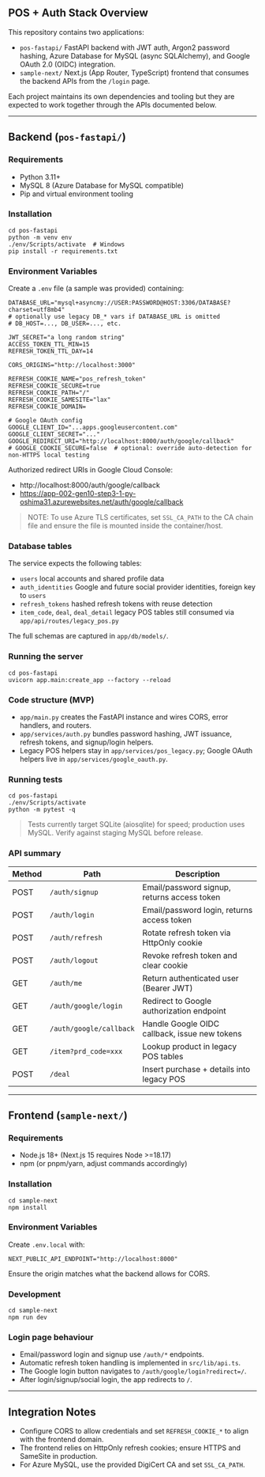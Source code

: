 ## POS + Auth Stack Overview

This repository contains two applications:

- `pos-fastapi/`  FastAPI backend with JWT auth, Argon2 password hashing, Azure Database for MySQL (async SQLAlchemy), and Google OAuth 2.0 (OIDC) integration.
- `sample-next/`  Next.js (App Router, TypeScript) frontend that consumes the backend APIs from the `/login` page.

Each project maintains its own dependencies and tooling but they are expected to work together through the APIs documented below.

---

## Backend (`pos-fastapi/`)

### Requirements

- Python 3.11+
- MySQL 8 (Azure Database for MySQL compatible)
- Pip and virtual environment tooling

### Installation

```
cd pos-fastapi
python -m venv env
./env/Scripts/activate  # Windows
pip install -r requirements.txt
```

### Environment Variables

Create a `.env` file (a sample was provided) containing:

```
DATABASE_URL="mysql+asyncmy://USER:PASSWORD@HOST:3306/DATABASE?charset=utf8mb4"
# optionally use legacy DB_* vars if DATABASE_URL is omitted
# DB_HOST=..., DB_USER=..., etc.

JWT_SECRET="a long random string"
ACCESS_TOKEN_TTL_MIN=15
REFRESH_TOKEN_TTL_DAY=14

CORS_ORIGINS="http://localhost:3000"

REFRESH_COOKIE_NAME="pos_refresh_token"
REFRESH_COOKIE_SECURE=true
REFRESH_COOKIE_PATH="/"
REFRESH_COOKIE_SAMESITE="lax"
REFRESH_COOKIE_DOMAIN=

# Google OAuth config
GOOGLE_CLIENT_ID="...apps.googleusercontent.com"
GOOGLE_CLIENT_SECRET="..."
GOOGLE_REDIRECT_URI="http://localhost:8000/auth/google/callback"
# GOOGLE_COOKIE_SECURE=false  # optional: override auto-detection for non-HTTPS local testing
```

Authorized redirect URIs in Google Cloud Console:

- http://localhost:8000/auth/google/callback
- https://app-002-gen10-step3-1-py-oshima31.azurewebsites.net/auth/google/callback

> NOTE: To use Azure TLS certificates, set `SSL_CA_PATH` to the CA chain file and ensure the file is mounted inside the container/host.

### Database tables

The service expects the following tables:

- `users`  local accounts and shared profile data
- `auth_identities`  Google and future social provider identities, foreign key to `users`
- `refresh_tokens`  hashed refresh tokens with reuse detection
- `item_code`, `deal`, `deal_detail`  legacy POS tables still consumed via `app/api/routes/legacy_pos.py`

The full schemas are captured in `app/db/models/`.

### Running the server

```
cd pos-fastapi
uvicorn app.main:create_app --factory --reload
```

### Code structure (MVP)

- `app/main.py` creates the FastAPI instance and wires CORS, error handlers, and routers.
- `app/services/auth.py` bundles password hashing, JWT issuance, refresh tokens, and signup/login helpers.
- Legacy POS helpers stay in `app/services/pos_legacy.py`; Google OAuth helpers live in `app/services/google_oauth.py`.

### Running tests

```
cd pos-fastapi
./env/Scripts/activate
python -m pytest -q
```

> Tests currently target SQLite (aiosqlite) for speed; production uses MySQL. Verify against staging MySQL before release.

### API summary

| Method | Path                      | Description                                    |
| ------ | ------------------------- | ---------------------------------------------- |
| POST   | `/auth/signup`            | Email/password signup, returns access token    |
| POST   | `/auth/login`             | Email/password login, returns access token     |
| POST   | `/auth/refresh`           | Rotate refresh token via HttpOnly cookie       |
| POST   | `/auth/logout`            | Revoke refresh token and clear cookie          |
| GET    | `/auth/me`                | Return authenticated user (Bearer JWT)         |
| GET    | `/auth/google/login`      | Redirect to Google authorization endpoint      |
| GET    | `/auth/google/callback`   | Handle Google OIDC callback, issue new tokens  |
| GET    | `/item?prd_code=xxx`      | Lookup product in legacy POS tables            |
| POST   | `/deal`                   | Insert purchase + details into legacy POS      |

---

## Frontend (`sample-next/`)

### Requirements

- Node.js 18+ (Next.js 15 requires Node >=18.17)
- npm (or pnpm/yarn, adjust commands accordingly)

### Installation

```
cd sample-next
npm install
```

### Environment Variables

Create `.env.local` with:

```
NEXT_PUBLIC_API_ENDPOINT="http://localhost:8000"
```

Ensure the origin matches what the backend allows for CORS.

### Development

```
cd sample-next
npm run dev
```

### Login page behaviour

- Email/password login and signup use `/auth/*` endpoints.
- Automatic refresh token handling is implemented in `src/lib/api.ts`.
- The Google login button navigates to `/auth/google/login?redirect=/`.
- After login/signup/social login, the app redirects to `/`.

---

## Integration Notes

- Configure CORS to allow credentials and set `REFRESH_COOKIE_*` to align with the frontend domain.
- The frontend relies on HttpOnly refresh cookies; ensure HTTPS and SameSite in production.
- For Azure MySQL, use the provided DigiCert CA and set `SSL_CA_PATH`.
